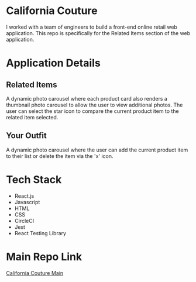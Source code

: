 # California Couture
I worked with a team of engineers to build a front-end online retail web application. This repo is specifically for the Related Items section of the web application.

# Application Details
## Related Items
A dynamic photo carousel where each product card also renders a thumbnail photo carousel to allow the user to view additional photos. The user can select the star icon to compare the current product item to the related item selected. 
## Your Outfit
A dynamic photo carousel where the user can add the current product item to their list or delete the item via the 'x' icon.


# Tech Stack
- React.js
- Javascript
- HTML
- CSS
- CircleCI
- Jest
- React Testing Library

# Main Repo Link
[California Couture Main](https://github.com/Bug-Busters-HRSJO/FEC)
